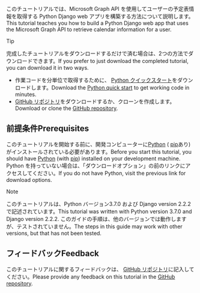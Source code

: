 <!-- markdownlint-disable MD002 MD041 -->

<span data-ttu-id="9a114-101">このチュートリアルでは、Microsoft Graph API を使用してユーザーの予定表情報を取得する Python Django web アプリを構築する方法について説明します。</span><span class="sxs-lookup"><span data-stu-id="9a114-101">This tutorial teaches you how to build a Python Django web app that uses the Microsoft Graph API to retrieve calendar information for a user.</span></span>

> [!TIP]
> <span data-ttu-id="9a114-102">完成したチュートリアルをダウンロードするだけで済む場合は、2つの方法でダウンロードできます。</span><span class="sxs-lookup"><span data-stu-id="9a114-102">If you prefer to just download the completed tutorial, you can download it in two ways.</span></span>
>
> - <span data-ttu-id="9a114-103">作業コードを分単位で取得するために、 [Python クイックスタート](https://developer.microsoft.com/graph/quick-start?platform=option-Python)をダウンロードします。</span><span class="sxs-lookup"><span data-stu-id="9a114-103">Download the [Python quick start](https://developer.microsoft.com/graph/quick-start?platform=option-Python) to get working code in minutes.</span></span>
> - <span data-ttu-id="9a114-104">[GitHub リポジトリ](https://github.com/microsoftgraph/msgraph-training-pythondjangoapp)をダウンロードするか、クローンを作成します。</span><span class="sxs-lookup"><span data-stu-id="9a114-104">Download or clone the [GitHub repository](https://github.com/microsoftgraph/msgraph-training-pythondjangoapp).</span></span>

## <a name="prerequisites"></a><span data-ttu-id="9a114-105">前提条件</span><span class="sxs-lookup"><span data-stu-id="9a114-105">Prerequisites</span></span>

<span data-ttu-id="9a114-106">このチュートリアルを開始する前に、開発コンピューターに[Python](https://www.python.org/) ( [pip](https://pypi.org/project/pip/)あり) がインストールされている必要があります。</span><span class="sxs-lookup"><span data-stu-id="9a114-106">Before you start this tutorial, you should have [Python](https://www.python.org/) (with [pip](https://pypi.org/project/pip/)) installed on your development machine.</span></span> <span data-ttu-id="9a114-107">Python を持っていない場合は、「ダウンロードオプション」の前のリンクにアクセスしてください。</span><span class="sxs-lookup"><span data-stu-id="9a114-107">If you do not have Python, visit the previous link for download options.</span></span>

> [!NOTE]
> <span data-ttu-id="9a114-108">このチュートリアルは、Python バージョン3.7.0 および Django version 2.2.2 で記述されています。</span><span class="sxs-lookup"><span data-stu-id="9a114-108">This tutorial was written with Python version 3.7.0 and Django version 2.2.2.</span></span> <span data-ttu-id="9a114-109">このガイドの手順は、他のバージョンでは動作しますが、テストされていません。</span><span class="sxs-lookup"><span data-stu-id="9a114-109">The steps in this guide may work with other versions, but that has not been tested.</span></span>

## <a name="feedback"></a><span data-ttu-id="9a114-110">フィードバック</span><span class="sxs-lookup"><span data-stu-id="9a114-110">Feedback</span></span>

<span data-ttu-id="9a114-111">このチュートリアルに関するフィードバックは、 [GitHub リポジトリ](https://github.com/microsoftgraph/msgraph-training-pythondjangoapp)に記入してください。</span><span class="sxs-lookup"><span data-stu-id="9a114-111">Please provide any feedback on this tutorial in the [GitHub repository](https://github.com/microsoftgraph/msgraph-training-pythondjangoapp).</span></span>
